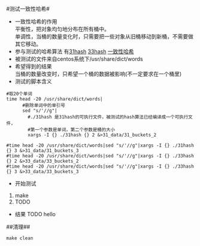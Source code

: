 #测试一致性哈希#

* 一致性哈希的作用  
 平衡性，把对象均匀地分布在所有桶中。  
 单调性，当桶的数量变化时，只需要把一些对象从旧桶移动到新桶，不需要做其它移动。
* 参与测试的哈希算法 有[31hash](./31hash.c) [33hash](./33hash.c) [一致性哈希](./jump_consistent_hash.c)
* 被测试的文件来自centos系统下/usr/share/dict/words
* 希望得到的结果  
  当桶的数量改变时，只希望一个桶的数据被影响(不一定要求在一个桶里)
* 测试的脚本含义
```shell
#取20个单词
time head -20 /usr/share/dict/words|
      #删除单词中的单引号
      sed "s/'//g"|
        #./31hash 是31hash的可执行文件，被测试的hash算法已经编译成一个可执行文件，
        #第一个参数是单词，第二个参数是桶的大小
        xargs -I {} ./31hash {} 2 &>31_data/31_buckets_2
        
#time head -20 /usr/share/dict/words|sed "s/'//g"|xargs -I {} ./31hash {} 3 &>31_data/31_buckets_3
#time head -20 /usr/share/dict/words|sed "s/'//g"|xargs -I {} ./33hash {} 2 &>33_data/33_buckets_2
#time head -20 /usr/share/dict/words|sed "s/'//g"|xargs -I {} ./33hash {} 3 &>33_data/33_buckets_3
```
* 开始测试
 1. make 
 2. TODO
* 结果
 TODO hello

##清理##
``` shell
make clean
```

